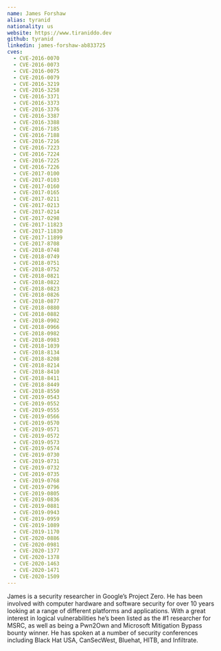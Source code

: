 ```yaml
---
name: James Forshaw
alias: tyranid
nationality: us
website: https://www.tiraniddo.dev
github: tyranid
linkedin: james-forshaw-ab833725
cves:
  - CVE-2016-0070
  - CVE-2016-0073
  - CVE-2016-0075
  - CVE-2016-0079
  - CVE-2016-3219
  - CVE-2016-3258
  - CVE-2016-3371
  - CVE-2016-3373
  - CVE-2016-3376
  - CVE-2016-3387
  - CVE-2016-3388
  - CVE-2016-7185
  - CVE-2016-7188
  - CVE-2016-7216
  - CVE-2016-7223
  - CVE-2016-7224
  - CVE-2016-7225
  - CVE-2016-7226
  - CVE-2017-0100
  - CVE-2017-0103
  - CVE-2017-0160
  - CVE-2017-0165
  - CVE-2017-0211
  - CVE-2017-0213
  - CVE-2017-0214
  - CVE-2017-0298
  - CVE-2017-11823
  - CVE-2017-11830
  - CVE-2017-11899
  - CVE-2017-8708
  - CVE-2018-0748
  - CVE-2018-0749
  - CVE-2018-0751
  - CVE-2018-0752
  - CVE-2018-0821
  - CVE-2018-0822
  - CVE-2018-0823
  - CVE-2018-0826
  - CVE-2018-0877
  - CVE-2018-0880
  - CVE-2018-0882
  - CVE-2018-0902
  - CVE-2018-0966
  - CVE-2018-0982
  - CVE-2018-0983
  - CVE-2018-1039
  - CVE-2018-8134
  - CVE-2018-8208
  - CVE-2018-8214
  - CVE-2018-8410
  - CVE-2018-8411
  - CVE-2018-8449
  - CVE-2018-8550
  - CVE-2019-0543
  - CVE-2019-0552
  - CVE-2019-0555
  - CVE-2019-0566
  - CVE-2019-0570
  - CVE-2019-0571
  - CVE-2019-0572
  - CVE-2019-0573
  - CVE-2019-0574
  - CVE-2019-0730
  - CVE-2019-0731
  - CVE-2019-0732
  - CVE-2019-0735
  - CVE-2019-0768
  - CVE-2019-0796
  - CVE-2019-0805
  - CVE-2019-0836
  - CVE-2019-0881
  - CVE-2019-0943
  - CVE-2019-0959
  - CVE-2019-1089
  - CVE-2019-1170
  - CVE-2020-0886
  - CVE-2020-0981
  - CVE-2020-1377
  - CVE-2020-1378
  - CVE-2020-1463
  - CVE-2020-1471
  - CVE-2020-1509
---
```

James is a security researcher in Google’s Project Zero. He has been involved with computer hardware and software security for over 10 years looking at a range of different platforms and applications. With a great interest in logical vulnerabilities he’s been listed as the #1 researcher for MSRC, as well as being a Pwn2Own and Microsoft Mitigation Bypass bounty winner. He has spoken at a number of security conferences including Black Hat USA, CanSecWest, Bluehat, HITB, and Infiltrate.
